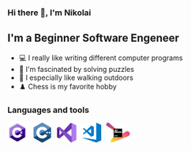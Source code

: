 ### Hi there 👋, I'm Nikolai

## I'm a Beginner Software Engeneer

- 💻 I really like writing different computer programs
- 🤔 I'm fascinated by solving puzzles
- 🌳 I especially like walking outdoors
- ♟️ Chess is my favorite hobby

### Languages and tools
<div style="display: flex;">
    <img src="https://github.com/4eever/4eever/blob/main/assets/c-logo-icon-18.png" alt="С#" width="40" height="40" style="margin-right: 10px;">
    <img src="https://github.com/4eever/4eever/blob/main/assets/68747470733a2f2f63646e2e66726565626965737570706c792e636f6d2f6c6f676f732f7468756d62732f31782f632d6c6f676f2e706e67.png" alt="C++" width="40" height="40" style="margin-right: 10px;">
    <img src="https://github.com/4eever/4eever/blob/main/assets/Visual-Studio-Logo-2019.png" alt="Visual Studio" width="40" height="40" style="margin-right: 10px;">
    <img src="https://github.com/4eever/4eever/blob/main/assets/visual-studio-code.png" alt="Visual Studio Code" width="40" height="40" style="margin-right: 10px;">
    <img src="https://github.com/4eever/4eever/blob/main/assets/68747470733a2f2f63646e2e66726565626965737570706c792e636f6d2f6c6f676f732f6c617267652f32782f6a6574627261696e732d312d6c6f676f2d706e672d7472616e73706172656e742e706e67.png" alt="JetBrains" width="48" height="40">
</div>



